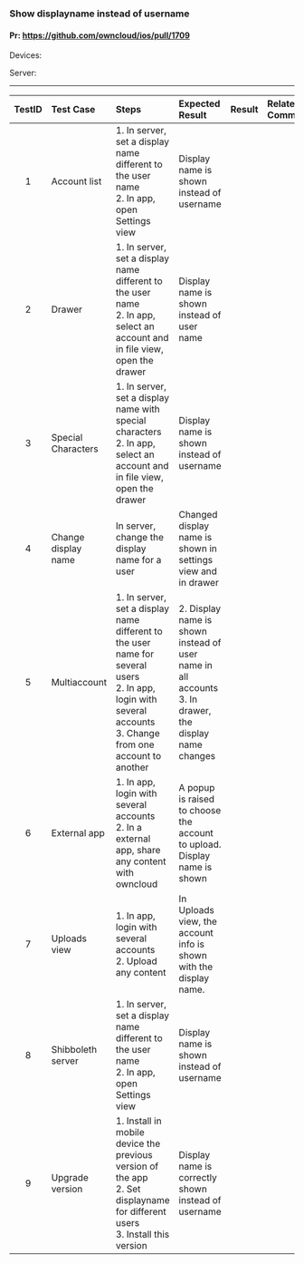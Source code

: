 ###  Show displayname instead of username 

#### Pr: https://github.com/owncloud/ios/pull/1709 

Devices:

Server:

---

 
| TestID | Test Case | Steps | Expected Result | Result | Related Comment |
| :----: | :-------- | :---- | :-------------- | :----: | :------ |
| 1 | Account list | 1. In server, set a display name different to the user name<br>2. In app, open Settings view  |  Display name is shown instead of username |  |  |
| 2 | Drawer | 1. In server, set a display name different to the user name<br>2. In app, select an account and in file view, open the drawer |  Display name is shown instead of user name |  |  |
| 3 | Special Characters | 1. In server, set a display name with special characters<br>2. In app, select an account and in file view, open the drawer |  Display name is shown instead of username |  |  |
| 4 | Change display name | In server, change the display name for a user | Changed display name is shown in settings view and in drawer |  |  |
| 5 | Multiaccount | 1. In server, set a display name different to the user name for several users<br>2. In app, login with several accounts<br>3. Change from one account to another |  2. Display name is shown instead of user name in all accounts<br>3. In drawer, the display name changes|  |  |
| 6 | External app | 1. In app, login with several accounts<br>2. In a external app, share  any content with owncloud| A popup is raised to choose the account to upload. Display name is shown |  |  |
| 7 | Uploads view | 1. In app, login with several accounts<br>2. Upload any content| In Uploads view, the account info is shown with the display name. |  |  |
| 8 | Shibboleth server | 1. In server, set a display name different to the user name<br>2. In app, open Settings view  |  Display name is shown instead of username |  |  |
| 9 | Upgrade version| 1. Install in mobile device the previous version of the app<br>2. Set displayname for different users<br>3. Install this version |  Display name is correctly shown instead of username |  |  |
